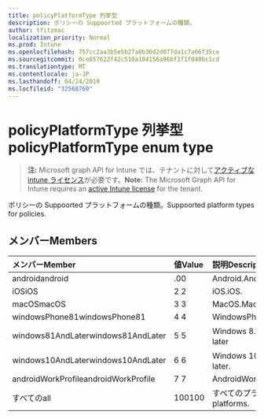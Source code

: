 ```yaml
---
title: policyPlatformType 列挙型
description: ポリシーの Suppoorted プラットフォームの種類。
author: tfitzmac
localization_priority: Normal
ms.prod: Intune
ms.openlocfilehash: 757cc2aa3b5e5b27a0b36d2d077da1c7a66f35ce
ms.sourcegitcommit: 0ce657622f42c510a104156a96bf1f1f040bc1cd
ms.translationtype: MT
ms.contentlocale: ja-JP
ms.lasthandoff: 04/24/2019
ms.locfileid: "32568760"
---
```

# <a name="policyplatformtype-enum-type"></a><span data-ttu-id="ea0f1-103">policyPlatformType 列挙型</span><span class="sxs-lookup"><span data-stu-id="ea0f1-103">policyPlatformType enum type</span></span>

> <span data-ttu-id="ea0f1-104">**注:** Microsoft graph API for Intune では、テナントに対して[アクティブな intune ライセンス](https://go.microsoft.com/fwlink/?linkid=839381)が必要です。</span><span class="sxs-lookup"><span data-stu-id="ea0f1-104">**Note:** The Microsoft Graph API for Intune requires an [active Intune license](https://go.microsoft.com/fwlink/?linkid=839381) for the tenant.</span></span>

<span data-ttu-id="ea0f1-105">ポリシーの Suppoorted プラットフォームの種類。</span><span class="sxs-lookup"><span data-stu-id="ea0f1-105">Suppoorted platform types for policies.</span></span>

## <a name="members"></a><span data-ttu-id="ea0f1-106">メンバー</span><span class="sxs-lookup"><span data-stu-id="ea0f1-106">Members</span></span>
|<span data-ttu-id="ea0f1-107">メンバー</span><span class="sxs-lookup"><span data-stu-id="ea0f1-107">Member</span></span>|<span data-ttu-id="ea0f1-108">値</span><span class="sxs-lookup"><span data-stu-id="ea0f1-108">Value</span></span>|<span data-ttu-id="ea0f1-109">説明</span><span class="sxs-lookup"><span data-stu-id="ea0f1-109">Description</span></span>|
|:---|:---|:---|
|<span data-ttu-id="ea0f1-110">android</span><span class="sxs-lookup"><span data-stu-id="ea0f1-110">android</span></span>|<span data-ttu-id="ea0f1-111">.0</span><span class="sxs-lookup"><span data-stu-id="ea0f1-111">0</span></span>|<span data-ttu-id="ea0f1-112">Android.</span><span class="sxs-lookup"><span data-stu-id="ea0f1-112">Android.</span></span>|
|<span data-ttu-id="ea0f1-113">iOS</span><span class="sxs-lookup"><span data-stu-id="ea0f1-113">iOS</span></span>|<span data-ttu-id="ea0f1-114">2 </span><span class="sxs-lookup"><span data-stu-id="ea0f1-114">2</span></span>|<span data-ttu-id="ea0f1-115">iOS.</span><span class="sxs-lookup"><span data-stu-id="ea0f1-115">iOS.</span></span>|
|<span data-ttu-id="ea0f1-116">macOS</span><span class="sxs-lookup"><span data-stu-id="ea0f1-116">macOS</span></span>|<span data-ttu-id="ea0f1-117">3 </span><span class="sxs-lookup"><span data-stu-id="ea0f1-117">3</span></span>|<span data-ttu-id="ea0f1-118">MacOS.</span><span class="sxs-lookup"><span data-stu-id="ea0f1-118">MacOS.</span></span>|
|<span data-ttu-id="ea0f1-119">windowsPhone81</span><span class="sxs-lookup"><span data-stu-id="ea0f1-119">windowsPhone81</span></span>|<span data-ttu-id="ea0f1-120">4 </span><span class="sxs-lookup"><span data-stu-id="ea0f1-120">4</span></span>|<span data-ttu-id="ea0f1-121">WindowsPhone 8.1</span><span class="sxs-lookup"><span data-stu-id="ea0f1-121">WindowsPhone 8.1.</span></span>|
|<span data-ttu-id="ea0f1-122">windows81AndLater</span><span class="sxs-lookup"><span data-stu-id="ea0f1-122">windows81AndLater</span></span>|<span data-ttu-id="ea0f1-123">5 </span><span class="sxs-lookup"><span data-stu-id="ea0f1-123">5</span></span>|<span data-ttu-id="ea0f1-124">Windows 8.1 以降</span><span class="sxs-lookup"><span data-stu-id="ea0f1-124">Windows 8.1 and later</span></span>|
|<span data-ttu-id="ea0f1-125">windows10AndLater</span><span class="sxs-lookup"><span data-stu-id="ea0f1-125">windows10AndLater</span></span>|<span data-ttu-id="ea0f1-126">6 </span><span class="sxs-lookup"><span data-stu-id="ea0f1-126">6</span></span>|<span data-ttu-id="ea0f1-127">Windows 10 以降。</span><span class="sxs-lookup"><span data-stu-id="ea0f1-127">Windows 10 and later.</span></span>|
|<span data-ttu-id="ea0f1-128">androidWorkProfile</span><span class="sxs-lookup"><span data-stu-id="ea0f1-128">androidWorkProfile</span></span>|<span data-ttu-id="ea0f1-129">7 </span><span class="sxs-lookup"><span data-stu-id="ea0f1-129">7</span></span>|<span data-ttu-id="ea0f1-130">AndroidWorkProfile.</span><span class="sxs-lookup"><span data-stu-id="ea0f1-130">AndroidWorkProfile.</span></span>|
|<span data-ttu-id="ea0f1-131">すべての</span><span class="sxs-lookup"><span data-stu-id="ea0f1-131">all</span></span>|<span data-ttu-id="ea0f1-132">100</span><span class="sxs-lookup"><span data-stu-id="ea0f1-132">100</span></span>|<span data-ttu-id="ea0f1-133">すべてのプラットフォーム。</span><span class="sxs-lookup"><span data-stu-id="ea0f1-133">All platforms.</span></span>|



